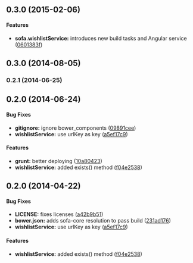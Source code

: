 ## 0.3.0 (2015-02-06)


#### Features

* **sofa.wishlistService:** introduces new build tasks and Angular service ([0601383f](https://github.com/sofa/sofa-wishlist-service/commit/0601383f77dc856343ef5662d2ef5532ec1a9a18))


<a name="0.3.0"></a>
## 0.3.0 (2014-08-05)


<a name="0.2.1"></a>
### 0.2.1 (2014-06-25)


<a name="0.2.0"></a>
## 0.2.0 (2014-06-24)


#### Bug Fixes

* **gitignore:** ignore bower_components ([09891cee](https://github.com/sofa/sofa-wishlist-service/commit/09891ceebc29a921ee203e95d26951ca39d7be58))
* **wishlistService:** use urlKey as key ([a5ef17c9](https://github.com/sofa/sofa-wishlist-service/commit/a5ef17c9adc3c3a1e5f48d8a52fc48b1daed016e))


#### Features

* **grunt:** better deploying ([10a80423](https://github.com/sofa/sofa-wishlist-service/commit/10a804238befff7e9c18f995332e72d43d93bdcd))
* **wishlistService:** added exists() method ([f04e2538](https://github.com/sofa/sofa-wishlist-service/commit/f04e2538c3b29cd656d2cc4d1aba5b3aacfa26d9))


<a name="0.2.0"></a>
## 0.2.0 (2014-04-22)


#### Bug Fixes

* **LICENSE:** fixes licenses ([a42b9b51](https://github.com/sofa/sofa-wishlist-service/commit/a42b9b51a73580368a8aace6edd95f6338cb0d11))
* **bower.json:** adds sofa-core resolution to pass build ([231ad176](https://github.com/sofa/sofa-wishlist-service/commit/231ad176ab16e814e92a5e2e841c2295cca3f041))
* **wishlistService:** use urlKey as key ([a5ef17c9](https://github.com/sofa/sofa-wishlist-service/commit/a5ef17c9adc3c3a1e5f48d8a52fc48b1daed016e))


#### Features

* **wishlistService:** added exists() method ([f04e2538](https://github.com/sofa/sofa-wishlist-service/commit/f04e2538c3b29cd656d2cc4d1aba5b3aacfa26d9))

